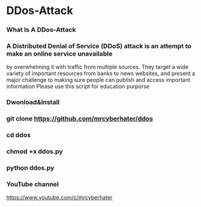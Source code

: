 # DDos-Attack 
### What Is A DDos-Attack

### A Distributed Denial of Service (DDoS) attack is an attempt to make an online service unavailable 
by overwhelming it with traffic from multiple sources. They target a wide variety of important resources
from banks to news websites, and present a major challenge to making sure people can publish and access important information
Please use this script for education purporse

### Dwonload&Install

### git clone https://github.com/mrcyberhater/ddos

### cd ddos

### chmod +x ddos.py

### python ddos.py


### YouTube channel

https://www.youtube.com/c/mrcyberhater

